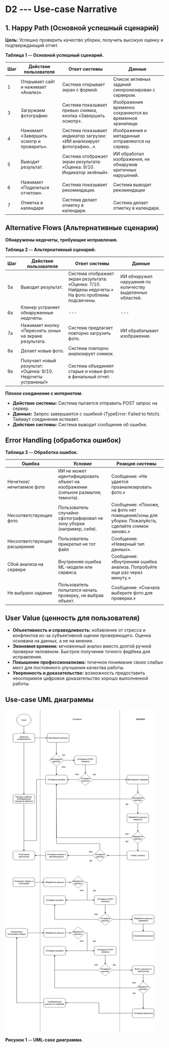 # D2 --- Use-case Narrative

## 1. Happy Path (Основной успешный сценарий)

**Цель:** Успешно проверить качество уборки, получить высокую оценку и подтверждающий отчет.

**Таблица 1 -- Основной успешный сценарий.**

| Шаг | Действие пользователя          | Ответ системы                          | Данные                                  |
|-----|--------------------------------|----------------------------------------|-----------------------------------------|
| 1   | Открывает сайт и нажимает «Анализ». | Система открывает экран с формой.      | Список активных заданий синхронизирован с сервером. |
| 3   | Загружаем фотографию           | Система показывает превью снимка, кнопка «Завершить осмотр». | Изображения временно сохраняются во временное хранилище. |
| 4   | Нажимает «Завершить осмотр и проверить». | Система показывает индикатор загрузки: «ИИ анализирует фотографию...». | Изображения и метаданные отправляются на сервер. |
| 5   | Выводит результат.             | Система отображает экран результата: «Оценка: 9/10. Индикатор зелёный». | ИИ обработал изображения, не обнаружив критичных нарушений. |
| 6   | Нажимает «Поделиться отчетом». | Система показывает рекомендации.       | Система выводит рекомендации            |
| 7   | Отметка в календаре            | Система делает отметку в календаре.    | Система делает отметку в календаре.     |

## Alternative Flows (Альтернативные сценарии)

**Обнаружены недочеты, требующие исправления.**

**Таблица 2 -- Альтернативный сценарий.**

| Шаг | Действие пользователя          | Ответ системы                          | Данные                                  |
|-----|--------------------------------|----------------------------------------|-----------------------------------------|
| 5a  | Выводит результат.             | Система отображает экран результата: «Оценка: 7/10. Найдены недочеты.» На фото проблемы подсвечены. | ИИ обнаружил нарушения по количеству выделенных областей. |
| 6a  | Клинер устраняет обнаруженные недочеты. | ---                                    | ---                                     |
| 7a  | Нажимает кнопку «Переснять зоны» на экране результата. | Система предлагает повторно загрузить фото. | ИИ обрабатывает изображение.            |
| 8a  | Делает новые фото.             | Система повторно анализирует снимок.   |                                         |
| 9a  | Получает новый результат: «Оценка: 9/10. Недочеты устранены!» | Система объединяет старые и новые фото в финальный отчет. |                                         |

**Плохое соединение с интернетом.**

- **Действие системы:** Система пытается отправить POST запрос на сервер.
- **Данные:** Запрос завершается с ошибкой (TypeError: Failed to fetch). Таймаут соединения истекает.
- **Действие системы:** Система выводит сообщение об ошибке.

## Error Handling (обработка ошибок)

**Таблица 3 -- Обработка ошибок.**

| Ошибка                  | Условие                                   | Реакция системы                          |
|-------------------------|-------------------------------------------|------------------------------------------|
| Нечеткое/нечитаемое фото | ИИ не может идентифицировать объект на изображении (сильное размытие, темнота). | Сообщение: «Не удается проанализировать фото.» |
| Несоответствующее фото | Пользователь случайно сфотографировал не зону уборки (например, себя). | Сообщение: «Похоже, на фото нет помещения/зоны для уборки. Пожалуйста, сделайте снимок заново.» |
| Несоответствующее расширение | Пользователь прикрепил не тот файл       | Сообщение: «Неверный тип данных».        |
| Сбой анализа на сервере | Внутренняя ошибка ML-модели или сервиса. | Сообщение: «Внутренняя ошибка анализа. Попробуйте еще раз через минуту.» |
| Не выбрано задание      | Пользователь попытался начать проверку, не выбрав объект. | Сообщение: «Сначала выберите фото для проверки.» |

## User Value (ценность для пользователя)

- **Объективность и справедливость:** избавление от стресса и конфликтов из-за субъективной оценки проверяющего. Оценка основана на данных, а не на мнении.
- **Экономия времени:** мгновенный анализ вместо долгой ручной проверки человеком. Быстрое получение точного фидбека для исправления.
- **Повышение профессионализма:** точечное понимание своих слабых мест для постоянного улучшения качества работы.
- **Уверенность и доказательство:** возможность предоставить неоспоримое цифровое доказательство хорошо выполненной работы.

## Use-case UML диаграммы

![USE-CASE_DIAGRAM](use_case.png)

**Рисунок 1 -- UML-case диаграмма.**
